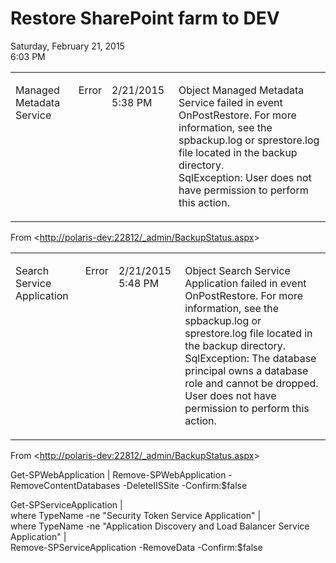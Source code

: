 # Restore SharePoint farm to DEV

Saturday, February 21, 2015\
6:03 PM

<table>
<tr>
<td valign='top'>
<p>Managed Metadata Service</p>
</td>
<td valign='top'>
<p>Error</p>
</td>
<td valign='top'>
<p>2/21/2015 5:38 PM</p>
</td>
<td valign='top'>
<p>Object Managed Metadata Service failed in event OnPostRestore. For more information, see the spbackup.log or sprestore.log file located in the backup directory.<br />
SqlException: User does not have permission to perform this action.</p>
</td>
</tr>
</table>

From <[http://polaris-dev:22812/_admin/BackupStatus.aspx](http://polaris-dev:22812/_admin/BackupStatus.aspx)>

<table>
<tr>
<td valign='top'>
<p>Search Service Application</p>
</td>
<td valign='top'>
<p>Error</p>
</td>
<td valign='top'>
<p>2/21/2015 5:48 PM</p>
</td>
<td valign='top'>
<p>Object Search Service Application failed in event OnPostRestore. For more information, see the spbackup.log or sprestore.log file located in the backup directory.<br />
SqlException: The database principal owns a database role and cannot be dropped.<br />
User does not have permission to perform this action.</p>
</td>
</tr>
</table>

From <[http://polaris-dev:22812/_admin/BackupStatus.aspx](http://polaris-dev:22812/_admin/BackupStatus.aspx)>

Get-SPWebApplication | Remove-SPWebApplication -RemoveContentDatabases -DeleteIISSite -Confirm:\$false

Get-SPServiceApplication |\
where TypeName -ne "Security Token Service Application" |\
where TypeName -ne "Application Discovery and Load Balancer Service Application" |\
Remove-SPServiceApplication -RemoveData -Confirm:\$false
